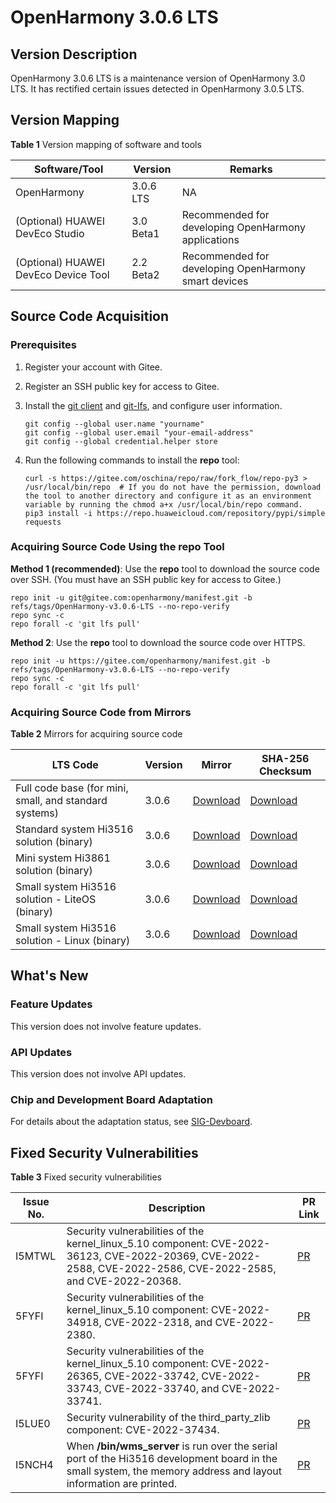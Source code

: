 # OpenHarmony 3.0.6 LTS


## Version Description

OpenHarmony 3.0.6 LTS is a maintenance version of OpenHarmony 3.0 LTS. It has rectified certain issues detected in OpenHarmony 3.0.5 LTS.


## Version Mapping

  **Table 1** Version mapping of software and tools

| Software/Tool| Version| Remarks| 
| -------- | -------- | -------- |
| OpenHarmony | 3.0.6 LTS| NA | 
| (Optional) HUAWEI DevEco Studio| 3.0 Beta1| Recommended for developing OpenHarmony applications| 
| (Optional) HUAWEI DevEco Device Tool| 2.2 Beta2 | Recommended for developing OpenHarmony smart devices| 


## Source Code Acquisition


### Prerequisites

1. Register your account with Gitee.

2. Register an SSH public key for access to Gitee.

3. Install the [git client](https://git-scm.com/book/en/v2/Getting-Started-Installing-Git) and [git-lfs](https://gitee.com/vcs-all-in-one/git-lfs?_from=gitee_search#downloading), and configure user information.
     
   ```
   git config --global user.name "yourname"
   git config --global user.email "your-email-address"
   git config --global credential.helper store
   ```

4. Run the following commands to install the **repo** tool:
     
   ```
   curl -s https://gitee.com/oschina/repo/raw/fork_flow/repo-py3 > /usr/local/bin/repo  # If you do not have the permission, download the tool to another directory and configure it as an environment variable by running the chmod a+x /usr/local/bin/repo command.
   pip3 install -i https://repo.huaweicloud.com/repository/pypi/simple requests
   ```


### Acquiring Source Code Using the repo Tool

**Method 1 (recommended)**: Use the **repo** tool to download the source code over SSH. (You must have an SSH public key for access to Gitee.)

  
```
repo init -u git@gitee.com:openharmony/manifest.git -b refs/tags/OpenHarmony-v3.0.6-LTS --no-repo-verify
repo sync -c
repo forall -c 'git lfs pull'
```

**Method 2**: Use the **repo** tool to download the source code over HTTPS.

  
```
repo init -u https://gitee.com/openharmony/manifest.git -b refs/tags/OpenHarmony-v3.0.6-LTS --no-repo-verify
repo sync -c
repo forall -c 'git lfs pull'
```


### Acquiring Source Code from Mirrors

  **Table 2** Mirrors for acquiring source code

| LTS Code| Version| Mirror| SHA-256 Checksum| 
| -------- | -------- | -------- | -------- |
| Full code base (for mini, small, and standard systems)| 3.0.6 | [Download](https://repo.huaweicloud.com/openharmony/os/3.0.6/code-v3.0.6-LTS.tar.gz)| [Download](https://repo.huaweicloud.com/openharmony/os/3.0.6/code-v3.0.6-LTS.tar.gz.sha256)| 
| Standard system Hi3516 solution (binary)| 3.0.6 | [Download](https://repo.huaweicloud.com/openharmony/os/3.0.6/standard.tar.gz)| [Download](https://repo.huaweicloud.com/openharmony/os/3.0.6/standard.tar.gz.sha256)| 
| Mini system Hi3861 solution (binary)| 3.0.6 | [Download](https://repo.huaweicloud.com/openharmony/os/3.0.6/hispark_pegasus.tar.gz)| [Download](https://repo.huaweicloud.com/openharmony/os/3.0.6/hispark_pegasus.tar.gz.sha256)| 
| Small system Hi3516 solution - LiteOS (binary)| 3.0.6 | [Download](https://repo.huaweicloud.com/openharmony/os/3.0.6/hispark_taurus.tar.gz)| [Download](https://repo.huaweicloud.com/openharmony/os/3.0.6/hispark_taurus.tar.gz.sha256)| 
| Small system Hi3516 solution - Linux (binary)| 3.0.6 | [Download](https://repo.huaweicloud.com/openharmony/os/3.0.6/hispark_taurus_linux.tar.gz)| [Download](https://repo.huaweicloud.com/openharmony/os/3.0.6/hispark_taurus_linux.tar.gz.sha256)| 


## What's New


### Feature Updates

This version does not involve feature updates.


### API Updates

This version does not involve API updates.


### Chip and Development Board Adaptation

For details about the adaptation status, see [SIG-Devboard](https://gitee.com/openharmony/community/blob/master/sig/sig-devboard/sig_devboard.md).


## Fixed Security Vulnerabilities

  **Table 3** Fixed security vulnerabilities

| Issue No.| Description| PR Link| 
| -------- | -------- | -------- |
| I5MTWL | Security vulnerabilities of the kernel_linux_5.10 component: CVE-2022-36123, CVE-2022-20369, CVE-2022-2588, CVE-2022-2586, CVE-2022-2585, and CVE-2022-20368.| [PR](https://gitee.com/openharmony/kernel_linux_5.10/pulls/402) | 
| 5FYFI | Security vulnerabilities of the kernel_linux_5.10 component: CVE-2022-34918, CVE-2022-2318, and CVE-2022-2380.| [PR](https://gitee.com/openharmony/kernel_linux_5.10/pulls/331) | 
| 5FYFI | Security vulnerabilities of the kernel_linux_5.10 component: CVE-2022-26365, CVE-2022-33742, CVE-2022-33743, CVE-2022-33740, and CVE-2022-33741.| [PR](https://gitee.com/openharmony/kernel_linux_5.10/pulls/352) | 
| I5LUE0 | Security vulnerability of the third_party_zlib component: CVE-2022-37434.| [PR](https://gitee.com/openharmony/third_party_zlib/pulls/44) | 
| I5NCH4 | When **/bin/wms_server** is run over the serial port of the Hi3516 development board in the small system, the memory address and layout information are printed.| [PR](https://gitee.com/openharmony/distributedschedule_samgr_lite/pulls/1) | 
